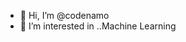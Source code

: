 - 👋 Hi, I’m @codenamo
- 👀 I’m interested in ..Machine Learning

<!---
codenamo/codenamo is a ✨ special ✨ repository because its `README.md` (this file) appears on your GitHub profile.
You can click the Preview link to take a look at your changes.
--->
